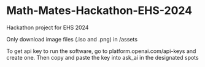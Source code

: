 # Math-Mates-Hackathon-EHS-2024
Hackathon project for EHS 2024

Only download image files (.iso and .png) in /assets

To get api key to run the software, go to platform.openai.com/api-keys and create one. Then copy and paste the key into ask_ai in the designated spots
